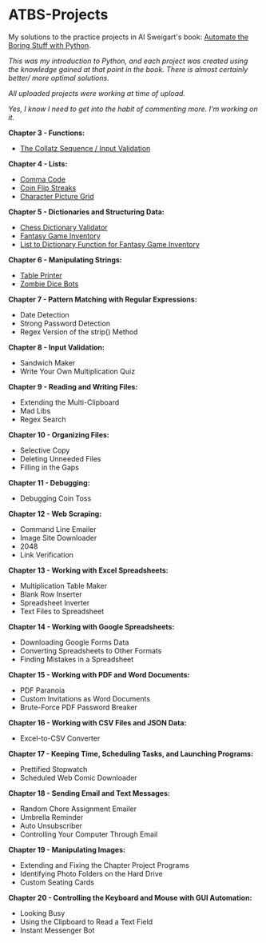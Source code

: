 # ATBS-Projects
My solutions to the practice projects in Al Sweigart's book: [Automate the Boring Stuff with Python](https://automatetheboringstuff.com).

_This was my introduction to Python, and each project was created using the knowledge gained at that point in the book. There is almost certainly better/ more optimal solutions._

_All uploaded projects were working at time of upload._

_Yes, I know I need to get into the habit of commenting more. I'm working on it._

**Chapter 3 - Functions:**
* [The Collatz Sequence / Input Validation](https://github.com/JustDanHam/ATBS-Projects/blob/main/collatz.py)

**Chapter 4 - Lists:**
* [Comma Code](https://github.com/JustDanHam/ATBS-Projects/blob/main/commaCode.py)
* [Coin Flip Streaks](https://github.com/JustDanHam/ATBS-Projects/blob/main/coinFlipStreaks.py)
* [Character Picture Grid](https://github.com/JustDanHam/ATBS-Projects/blob/main/characterPictureGrid.py)

**Chapter 5 - Dictionaries and Structuring Data:**
* [Chess Dictionary Validator](https://github.com/JustDanHam/ATBS-Projects/blob/main/chessDictionaryValidator.py)
* [Fantasy Game Inventory](https://github.com/JustDanHam/ATBS-Projects/blob/main/fantasyGameInventory.py)
* [List to Dictionary Function for Fantasy Game Inventory](https://github.com/JustDanHam/ATBS-Projects/blob/main/fantasyGameInventory2.py)

**Chapter 6 - Manipulating Strings:**
* [Table Printer](https://github.com/JustDanHam/ATBS-Projects/blob/main/tablePrinter.py)
* [Zombie Dice Bots](https://github.com/JustDanHam/ATBS-Projects/blob/main/myZombiedice.py)

**Chapter 7 - Pattern Matching with Regular Expressions:**
* Date Detection
* Strong Password Detection
* Regex Version of the strip() Method

**Chapter 8 - Input Validation:**
* Sandwich Maker
* Write Your Own Multiplication Quiz

**Chapter 9 - Reading and Writing Files:**
* Extending the Multi-Clipboard
* Mad Libs
* Regex Search

**Chapter 10 - Organizing Files:**
* Selective Copy
* Deleting Unneeded Files
* Filling in the Gaps

**Chapter 11 - Debugging:**
* Debugging Coin Toss

**Chapter 12 - Web Scraping:**
* Command Line Emailer
* Image Site Downloader
* 2048
* Link Verification

**Chapter 13 - Working with Excel Spreadsheets:**
* Multiplication Table Maker
* Blank Row Inserter
* Spreadsheet Inverter
* Text Files to Spreadsheet

**Chapter 14 - Working with Google Spreadsheets:**
* Downloading Google Forms Data
* Converting Spreadsheets to Other Formats
* Finding Mistakes in a Spreadsheet

**Chapter 15 - Working with PDF and Word Documents:**
* PDF Paranoia
* Custom Invitations as Word Documents
* Brute-Force PDF Password Breaker

**Chapter 16 - Working with CSV Files and JSON Data:**
* Excel-to-CSV Converter

**Chapter 17 - Keeping Time, Scheduling Tasks, and Launching Programs:**
* Prettified Stopwatch
* Scheduled Web Comic Downloader

**Chapter 18 - Sending Email and Text Messages:**
* Random Chore Assignment Emailer
* Umbrella Reminder
* Auto Unsubscriber
* Controlling Your Computer Through Email

**Chapter 19 - Manipulating Images:**
* Extending and Fixing the Chapter Project Programs
* Identifying Photo Folders on the Hard Drive
* Custom Seating Cards

**Chapter 20 - Controlling the Keyboard and Mouse with GUI Automation:**
* Looking Busy
* Using the Clipboard to Read a Text Field
* Instant Messenger Bot

